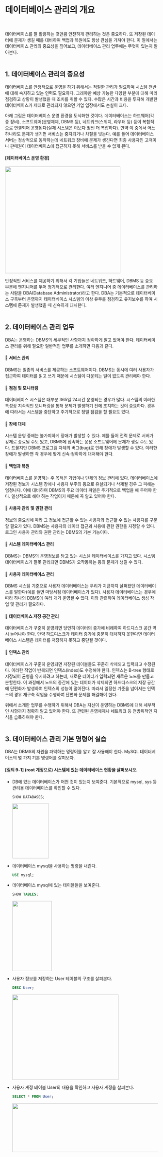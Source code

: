 # 데이터베이스 관리의 개요
<br/>

데이터베이스를 잘 활용하는 것만큼 안전하게 관리하는 것은 중요하다. 또 저장된 데이터에 문제가 생길 때를 대비하여 백업과 복원에도 항상 관심을 가져야 한다.
이 절에서는 데이터베이스 관리의 중요성을 짚어보고, 데이터베이스 관리 업무에는 무엇이 있는지 알아본다.
<br/>
<br/>
## 1. 데이터베이스 관리의 중요성
데이터베이스를 안정적으로 운영을 하기 위해서는 적절한 관리가 필요하며 시스템 전반에 대해 숙지하고 있는 인력도 필요하다.
그래야만 예상 가능한 다양한 부분에 대해 미리 점검하고 상황이 발생했을 때 조치를 취할 수 있다.
수많은 시간과 비용을 투자해 개발한 데이터베이스가 제대로 관리되지 않으면 기업 입장에서도 손실이 크다.

아래 그림은 데이터베이스 운영 환경을 도식화한 것이다.
데이터베이스는 하드웨어(각종 장비), 소프트웨어(운영체제, DBMS 등), 네트워크(스위치, 라우터 등) 등이 복합적으로 연결되어 운영된다(실제 시스템은 이보다 훨씬 더 복잡하다).
만약 이 중에서 어느 하나라도 문제가 생기면 서비스는 중지되거나 차질을 빚는다.
예를 들어 데이터베이스 서버는 정상적으로 동작하는데 네트워크 장비에 문제가 생긴다면 최종 사용자인 고객이나 판매원이 데이터베이스에 접근하지 못해 서비스를 받을 수 없게 된다.
#### [데이터베이스 운영 환경]
<img src="https://github.com/silxbro/cs-study/assets/142463332/554a0b1e-3180-4c53-8487-fcae77ed1d1a" width="380" height="350"/><br/>

안정적인 서비스를 제공하기 위해서 각 기업들은 네트워크, 하드웨어, DBMS 등 중요 부문에 엔지니어를 두어 정기적으로 관리한다.
여러 엔지니어 중 데이터베이스를 관리하는 사람을 DBA(Database Administrator)라고 한다.
DBA는 기본적으로 데이터베이스 구축부터 운영까지 데이터베이스 시스템의 이상 유무를 점검하고 유지보수를 하여 시스템에 문제가 발생했을 때 신속하게 대처한다.
<br/>
<br/>
## 2. 데이터베이스 관리 업무
DBA는 운영하는 DBMS의 세부적인 사항까지 정확하게 알고 있어야 한다. 데이터베이스 관리를 위해 필요한 일반적인 업무를 소개하면 다음과 같다.

#### 🔳 서비스 관리
DBMS는 일종의 서비스를 제공하는 소프트웨어이다. DBMS는 동시에 여러 사용자가 접근하여 데이터를 읽고 쓰기 때문에 시스템이 다운되는 일이 없도록 관리해야 한다.

#### 🔳 점검 및 모니터링
데이터베이스 시스템은 대부분 365일 24시간 운영되는 경우가 많다. 시스템의 이러한 특성상 지속적인 모니터링을 통해 문제가 발생하기 전에 조치하는 것이 중요하다.
경우에 따라서는 시스템을 중단하고 주기적으로 정밀 점검을 할 필요도 있다.

#### 🔳 장애 대체
시스템 운영 중에는 불가피하게 장애가 발생할 수 있다. 예를 들어 전력 문제로 서버가 강제로 종료될 수도 있고, DBMS에 접속하는 응용 소프트웨어에 문제가 생길 수도 있다.
드물지만 DBMS 프로그램 자체의 버그(bug)로 인해 장애가 발생할 수 있다. 이러한 장애가 발생하면 각 경우에 맞게 신속·정확하게 대처해야 한다.

#### 🔳 백업과 복원
데이터베이스를 운영하는 주 목적은 기업이나 단체의 정보 관리에 있다. 데이터베이스에 저장된 정보가 시스템 장애나 사용자 부주의 등으로 유실되거나 삭제될 경우 그 피해는 엄청나다.
이에 대비하여 DBMS의 주요 데이터 파일은 주기적으로 백업을 해 두어야 한다. 일상적으로 해야 하는 작업이기 때문에 꼭 알고 있어야 한다.

#### 🔳 사용자 관리 및 권한 관리
정보의 중요성에 따라 그 정보에 접근할 수 있는 사용자와 접근할 수 없는 사용자를 구분할 필요가 있다. DBMS는 사용자의 데이터 접근과 사용에 관한 권한을 지정할 수 있다.
로그인 사용자 관리와 권한 관리는 DBMS의 기본 기능이다.

#### 🔳 시스템 데이터베이스 관리
DBMS는 DBMS의 운영정보를 담고 있는 시스템 데이터베이스를 가지고 있다. 시스템 데이터베이스가 잘못 관리되면 DBMS가 오작동하는 등의 문제가 생길 수 있다.

#### 🔳 사용자 데이터베이스 관리
DBMS 시스템 기준으로 사용자 데이터베이스는 우리가 지금까지 살펴왔던 데이터베이스를 말한다(예를 들면 마당서점 데이터베이스가 있다).
사용자 데이터베이스는 경우에 따라 하나의 DBMS에 여러 개가 운영될 수 있다. 이와 관련하여 데이터베이스 생성 작업 및 관리가 필요하다.

#### 🔳 데이터베이스 저장 공간 관리
데이터베이스가 꾸준히 운영되면 당연히 데이터의 증가에 비례하여 하드디스크 공간 역시 늘어나야 한다.
만약 하드디스크가 데이터 증가에 충분히 대처하지 못한다면 데이터베이스 시스템은 데이터를 저장하지 못하고 중단될 것이다.

#### 🔳 인덱스 관리
데이터베이스가 꾸준히 운영되면 저장된 테이블들도 꾸준히 삭제되고 입력되고 수정된다. 이러한 작업이 반복되면 인덱스(index)도 수정해야 한다.
인덱스는 B-tree 형태로 저장되어 균형을 유지하려고 하는데, 새로운 데이터가 입력되면 새로운 노드를 만들고 분할한다.
이 과정에서 노드의 중간에 있는 데이터가 삭제되면 하드디스크의 저장 공간에 단편화가 발생하여 인덱스의 성능이 떨어진다.
따라서 일정한 기준을 넘어서는 인덱스의 경우 재구축 작업을 수행하여 단편화 문제를 해결해야 한다.

위에서 소개한 업무를 수행하기 위해서 DBA는 자신이 운영하는 DBMS에 대해 세부적인 사항까지 정확히 알고 있어야 한다.
또 관련된 운영체제나 네트워크 등 전방위적인 지식을 습득하여야 한다.
<br/>
<br/>
## 3. 데이터베이스 관리 기본 명령어 실습
DBA는 DBMS의 자원을 파악하는 명령어를 알고 잘 사용해야 한다. MySQL 데이터베이스의 몇 가지 기본 명령어를 살펴보자.

#### [질의 9-1] (root 계정으로) 시스템에 있는 데이터베이스 현황을 살펴보시오.
- DB에 있는 데이터베이스가 어떤 것이 있는지 보여준다. 기본적으로 mysql, sys 등 관리용 데이터베이스를 확인할 수 있다.
  ```SQL
  SHOW DATABASES;
  ```

  <img src="https://github.com/silxbro/cs-study/assets/142463332/c7264fe1-295a-44e7-8f0d-96866593407d" width="120" height="180"/><br/>

- 데이터베이스 mysql을 사용하는 명령을 내린다.
  ```SQL
  USE mysql;
  ```

- 데이터베이스 mysql에 있는 테이블들을 보여준다.
  ```SQL
  SHOW TABLES;
  ```

  <img src="https://github.com/silxbro/cs-study/assets/142463332/a54e448e-93ef-4449-9fe3-8b5501902f5a" width="130" height="230"/><br/>

- 사용자 정보를 저장하는 User 테이블의 구조를 살펴본다.
  ```SQL
  DESC User;
  ```

  <img src="https://github.com/silxbro/cs-study/assets/142463332/df3a5bee-3a1c-42f7-8acd-53e3e0d50bfc" width="350" height="280"/><br/>

- 사용자 계정 테이블 User의 내용을 확인하고 사용자 계정을 살펴본다.
  ```SQL
  SELECT * FROM User;
  ```

  <img src="https://github.com/silxbro/cs-study/assets/142463332/62d733d0-18cf-49c9-87ad-6ba63e484719" width="600" height="160"/><br/>